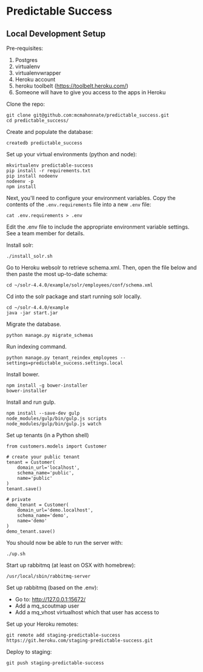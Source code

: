 Predictable Success
=========

Local Development Setup
---------------------
Pre-requisites:
  1. Postgres
  1. virtualenv
  1. virtualenvwrapper
  1. Heroku account
  1. heroku toolbelt (https://toolbelt.heroku.com/)
  1. Someone will have to give you access to the apps in Heroku

Clone the repo:
```
git clone git@github.com:mcmahonnate/predictable_success.git
cd predictable_success/
```

Create and populate the database:
```
createdb predictable_success
```

Set up your virtual environments (python and node):
```
mkvirtualenv predictable-success
pip install -r requirements.txt
pip install nodeenv
nodeenv -p
npm install
```

Next, you'll need to configure your environment variables. Copy the contents of the `.env.requirements` file into a new `.env` file:
```
cat .env.requirements > .env
```

Edit the .env file to include the appropriate environment variable settings. See a team member for details.

Install solr:
```
./install_solr.sh

```
Go to Heroku websolr to retrieve schema.xml. Then, open the file below and then paste the most up-to-date schema:
```
cd ~/solr-4.4.0/example/solr/employees/conf/schema.xml

```
Cd into the solr package and start running solr locally. 
```
cd ~/solr-4.4.0/example
java -jar start.jar
```

Migrate the database.
```
python manage.py migrate_schemas
```

Run indexing command. 
```
python manage.py tenant_reindex_employees --settings=predictable_success.settings.local
```

Install bower. 
```
npm install -g bower-installer
bower-installer 
```

Install and run gulp. 
```
npm install --save-dev gulp
node_modules/gulp/bin/gulp.js scripts
node_modules/gulp/bin/gulp.js watch

```

Set up tenants (in a Python shell)
```
from customers.models import Customer

# create your public tenant
tenant = Customer(
    domain_url='localhost',
    schema_name='public',
    name='public'
)
tenant.save()

# private
demo_tenant = Customer(
    domain_url='demo.localhost',
    schema_name='demo',
    name='demo'
)
demo_tenant.save()
```

You should now be able to run the server with:
```
./up.sh
```

Start up rabbitmq (at least on OSX with homebrew):
```
/usr/local/sbin/rabbitmq-server
```

Set up rabbitmq (based on the .env):
- Go to: http://127.0.0.1:15672/
- Add a mq_scoutmap user
- Add a mq_vhost virtualhost which that user has access to

Set up your Heroku remotes:
```
git remote add staging-predictable-success https://git.heroku.com/staging-predictable-success.git
```

Deploy to staging:
```
git push staging-predictable-success
```
